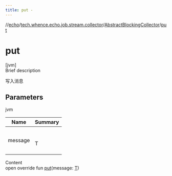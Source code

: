 ```yaml
---
title: put -
---
```

//[echo](../../index.md)/[tech.whence.echo.job.stream.collector](../index.md)/[AbstractBlockingCollector](index.md)/[put](put.md)



# put  
[jvm]  
Brief description  


写入消息



## Parameters  
  
jvm  
  
|  Name|  Summary| 
|---|---|
| message| <br><br>T<br><br>
  
  
Content  
open override fun [put](put.md)(message: [T](index.md))  




